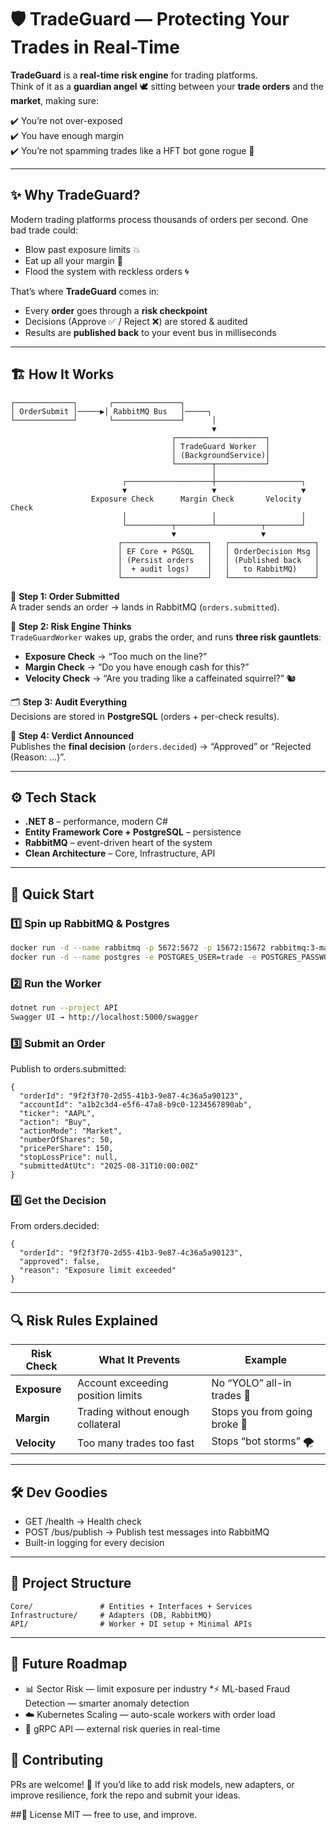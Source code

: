 # 🛡️ TradeGuard — Protecting Your Trades in Real-Time  

**TradeGuard** is a **real-time risk engine** for trading platforms.  
Think of it as a **guardian angel** 🕊️ sitting between your **trade orders** and the **market**, making sure:  

✔️ You’re not over-exposed  
✔️ You have enough margin  
✔️ You’re not spamming trades like a HFT bot gone rogue 🚀  

---

## ✨ Why TradeGuard?
Modern trading platforms process thousands of orders per second. One bad trade could:  
- Blow past exposure limits 💥  
- Eat up all your margin 🏦  
- Flood the system with reckless orders 🌀  

That’s where **TradeGuard** comes in:  
- Every **order** goes through a **risk checkpoint**  
- Decisions (Approve ✅ / Reject ❌) are stored & audited  
- Results are **published back** to your event bus in milliseconds  

---

## 🏗️ How It Works  

```
┌─────────────┐       ┌───────────────┐
│ OrderSubmit │─────▶│ RabbitMQ Bus   │─────┐
└─────────────┘       └───────────────┘      │
                                             ▼
                                    ┌────────────────────┐
                                    │ TradeGuard Worker  │
                                    │ (BackgroundService)│
                                    └────────┬───────────┘
                                             │
                         ┌───────────────────┼───────────────────┐
                         ▼                   ▼                   ▼
                  Exposure Check      Margin Check       Velocity Check
                         │                   │                   │
                         └──────────┬────────┴──────────┬────────┘
                                    ▼                   ▼
                        ┌───────────────────┐   ┌───────────────────┐
                        │ EF Core + PGSQL   │   │ OrderDecision Msg │
                        │ (Persist orders   │   │ (Published back   │
                        │  + audit logs)    │   │   to RabbitMQ)    │
                        └───────────────────┘   └───────────────────┘

```

📩 **Step 1: Order Submitted**  
A trader sends an order → lands in RabbitMQ (`orders.submitted`).  

🧠 **Step 2: Risk Engine Thinks**  
`TradeGuardWorker` wakes up, grabs the order, and runs **three risk gauntlets**:  
- **Exposure Check** → “Too much on the line?”  
- **Margin Check** → “Do you have enough cash for this?”  
- **Velocity Check** → “Are you trading like a caffeinated squirrel?” 🐿️  

🗂️ **Step 3: Audit Everything**  
Decisions are stored in **PostgreSQL** (orders + per-check results).  

📢 **Step 4: Verdict Announced**  
Publishes the **final decision** (`orders.decided`) → “Approved” or “Rejected (Reason: …)”.  

---

## ⚙️ Tech Stack
- **.NET 8** – performance, modern C#  
- **Entity Framework Core + PostgreSQL** – persistence  
- **RabbitMQ** – event-driven heart of the system  
- **Clean Architecture** – Core, Infrastructure, API  

---

## 🚀 Quick Start

### 1️⃣ Spin up RabbitMQ & Postgres
```bash
docker run -d --name rabbitmq -p 5672:5672 -p 15672:15672 rabbitmq:3-management
docker run -d --name postgres -e POSTGRES_USER=trade -e POSTGRES_PASSWORD=guard -e POSTGRES_DB=tradeguard -p 5432:5432 postgres
```

### 2️⃣ Run the Worker
```bash
dotnet run --project API
Swagger UI → http://localhost:5000/swagger
```

### 3️⃣ Submit an Order
Publish to orders.submitted:
```
{
  "orderId": "9f2f3f70-2d55-41b3-9e87-4c36a5a90123",
  "accountId": "a1b2c3d4-e5f6-47a8-b9c0-1234567890ab",
  "ticker": "AAPL",
  "action": "Buy",
  "actionMode": "Market",
  "numberOfShares": 50,
  "pricePerShare": 150,
  "stopLossPrice": null,
  "submittedAtUtc": "2025-08-31T10:00:00Z"
}
```
### 4️⃣ Get the Decision
From orders.decided:
```
{
  "orderId": "9f2f3f70-2d55-41b3-9e87-4c36a5a90123",
  "approved": false,
  "reason": "Exposure limit exceeded"
}
```
---
## 🔍 Risk Rules Explained
| Risk Check   | What It Prevents                  | Example                       |
| ------------ | --------------------------------- | ----------------------------- |
| **Exposure** | Account exceeding position limits | No “YOLO” all-in trades 🎲    |
| **Margin**   | Trading without enough collateral | Stops you from going broke 💸 |
| **Velocity** | Too many trades too fast          | Stops “bot storms” 🌪️         |

---
## 🛠 Dev Goodies
* GET /health → Health check
* POST /bus/publish → Publish test messages into RabbitMQ
* Built-in logging for every decision

---
## 📂 Project Structure
```
Core/               # Entities + Interfaces + Services
Infrastructure/     # Adapters (DB, RabbitMQ)
API/                # Worker + DI setup + Minimal APIs
```

---
## 🌱 Future Roadmap
* 📊 Sector Risk — limit exposure per industry
*⚡ ML-based Fraud Detection — smarter anomaly detection
* ☁️ Kubernetes Scaling — auto-scale workers with order load
* 🔗 gRPC API — external risk queries in real-time

## 🤝 Contributing
PRs are welcome! 🚀
If you’d like to add risk models, new adapters, or improve resilience, fork the repo and submit your ideas.

##📜 License
MIT — free to use, and improve.





